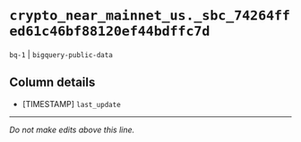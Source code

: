 # `crypto_near_mainnet_us._sbc_74264ffed61c46bf88120ef44bdffc7d`
`bq-1` | `bigquery-public-data`

## Column details
* [TIMESTAMP] `last_update`

-------------------------------------------------------------------------------
*Do not make edits above this line.*
